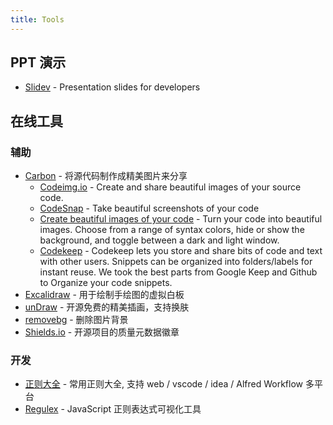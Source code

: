 ```yaml
---
title: Tools
---
```


## PPT 演示

- [Slidev](https://sli.dev/) - Presentation slides for developers

## 在线工具

### 辅助

- [Carbon](https://carbon.now.sh/) - 将源代码制作成精美图片来分享
  - [Codeimg.io](https://codeimg.io/) - Create and share beautiful images of your source code.
  - [CodeSnap](https://marketplace.visualstudio.com/items?itemName=adpyke.codesnap) - Take beautiful screenshots of your code
  - [Create beautiful images of your code](https://ray.so/) - Turn your code into beautiful images. Choose from a range of syntax colors, hide or show the background, and toggle between a dark and light window.
  - [Codekeep](https://codekeep.io/) - Codekeep lets you store and share bits of code and text with other users. Snippets can be organized into folders/labels for instant reuse. We took the best parts from Google Keep and Github to Organize your code snippets.
- [Excalidraw](https://excalidraw.com/) - 用于绘制手绘图的虚拟白板
- [unDraw](https://undraw.co/illustrations) - 开源免费的精美插画，支持换肤
- [removebg](https://www.remove.bg/) - 删除图片背景
- [Shields.io](https://shields.io/) - 开源项目的质量元数据徽章

### 开发

- [正则大全](https://any86.github.io/any-rule/) - 常用正则大全, 支持 web / vscode / idea / Alfred Workflow 多平台
- [Regulex](https://jex.im/regulex/#!flags=&re=%5E(a%7Cb)*%3F%24) - JavaScript 正则表达式可视化工具
